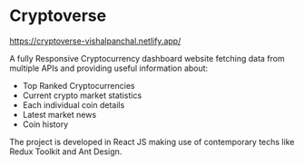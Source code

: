 # Cryptoverse
https://cryptoverse-vishalpanchal.netlify.app/

A fully Responsive Cryptocurrency dashboard website fetching data from multiple APIs and providing useful information about:
- Top Ranked Cryptocurrencies
- Current crypto market statistics
- Each individual coin details
- Latest market news
- Coin history

The project is developed in React JS making use of contemporary techs like Redux Toolkit and Ant Design.
